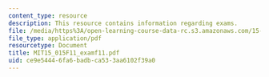 ```yaml
---
content_type: resource
description: This resource contains information regarding exams.
file: /media/https%3A/open-learning-course-data-rc.s3.amazonaws.com/15-015-macro-and-international-economics-fall-2011/ce9e54446fa6badbca533aa6102f39a0_MIT15_015F11_examf11.pdf
file_type: application/pdf
resourcetype: Document
title: MIT15_015F11_examf11.pdf
uid: ce9e5444-6fa6-badb-ca53-3aa6102f39a0
---
```

